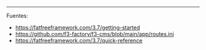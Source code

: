 ---

Fuentes:

- https://fatfreeframework.com/3.7/getting-started
- https://github.com/f3-factory/f3-cms/blob/main/app/routes.ini
- https://fatfreeframework.com/3.7/quick-reference